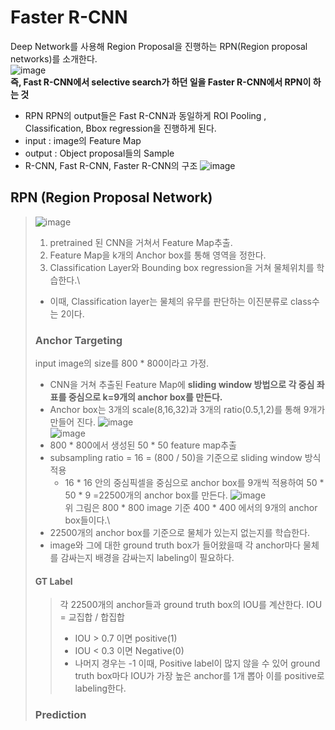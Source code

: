 # Faster R-CNN
Deep Network를 사용해 Region Proposal을 진행하는 RPN(Region proposal networks)를 소개한다.\
![image](https://user-images.githubusercontent.com/70633080/103259626-8ac99980-49dd-11eb-8837-4053dc070d08.png)\
**즉, Fast R-CNN에서 selective search가 하던 일을 Faster R-CNN에서 RPN이 하는 것**
- RPN
RPN의 output들은 Fast R-CNN과 동일하게 ROI Pooling , Classification, Bbox regression을 진행하게 된다.
- input :  image의 Feature Map
- output : Object proposal들의 Sample
- R-CNN, Fast R-CNN, Faster R-CNN의 구조
![image](https://user-images.githubusercontent.com/70633080/103259764-1cd1a200-49de-11eb-8f5c-03373675e31d.png)
## RPN (Region Proposal Network)
> ![image](https://user-images.githubusercontent.com/70633080/103259872-9073af00-49de-11eb-895e-67a90fd0fdc2.png)
> 1. pretrained 된 CNN을 거쳐서 Feature Map추출.
> 2. Feature Map을 k개의 Anchor box를 통해 영역을 정한다.
> 3. Classification Layer와 Bounding box regression을 거쳐 물체위치를 학습한다.\
> - 이때, Classification layer는 물체의 유무를 판단하는 이진분류로 class수는 2이다.
> ### Anchor Targeting
> input image의 size를 800 * 800이라고 가정.
> - CNN을 거쳐 추출된 Feature Map에 **sliding window 방법으로 각 중심 좌표를 중심으로 k=9개의 anchor box를 만든다.**
> - Anchor box는 3개의 scale(8,16,32)과 3개의 ratio(0.5,1,2)를 통해 9개가 만들어 진다.
> ![image](https://user-images.githubusercontent.com/70633080/103260098-adf54880-49df-11eb-9971-1a347f05401b.png)\
> ![image](https://user-images.githubusercontent.com/70633080/103260131-ded57d80-49df-11eb-91e1-3c3edd67c512.png)
> - 800 * 800에서 생성된 50 * 50 feature map추출
> - subsampling ratio = 16 = (800 / 50)을 기준으로 sliding window 방식적용
>     - 16 * 16 안의 중심픽셀을 중심으로 anchor box를 9개씩 적용하여 50 * 50 * 9 =22500개의 anchor box를 만든다.
> ![image](https://user-images.githubusercontent.com/70633080/103260257-5c998900-49e0-11eb-815f-1327b5a49b02.png)\
> 위 그림은 800 * 800 image 기준 400 * 400 에서의 9개의 anchor box들이다.\
> - 22500개의 anchor box를 기준으로 물체가 있는지 없는지를 학습한다.
> - image와 그에 대한 ground truth box가 들어왔을때 각 anchor마다 물체를 감싸는지 배경을 감싸는지 labeling이 필요하다.
> #### GT Label
> > 각 22500개의 anchor들과 ground truth box의 IOU를 계산한다.
> > IOU = 교집합 / 합집합
> > - IOU > 0.7 이면 positive(1)
> > - IOU < 0.3 이면 Negative(0)
> > - 나머지 경우는 -1
> > 이때, Positive label이 많지 않을 수 있어 ground truth box마다 IOU가 가장 높은 anchor를 1개 뽑아 이를 positive로 labeling한다.
>
> ### Prediction
> 
